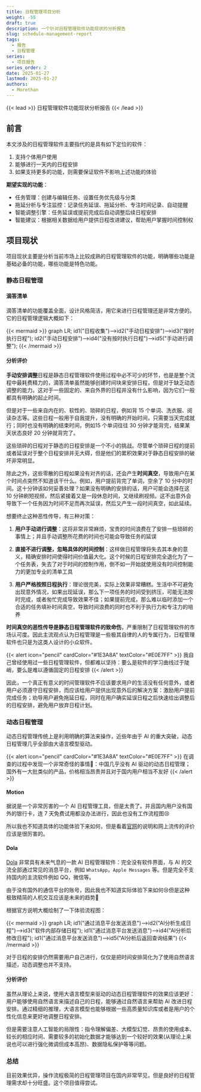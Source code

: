 ```yaml
---
title: 日程管理项目分析
weight: -55
draft: true
description: 一个针对日程管理软件功能现状的分析报告
slug: schedule-management-report
tags:
  - 报告
  - 日程管理
series:
  - 项目报告
series_order: 2
date: 2025-01-27
lastmod: 2025-01-27
authors:
  - Morethan
---
```


{{< lead >}}
日程管理软件功能现状分析报告
{{< /lead >}}

## 前言

本文涉及的日程管理软件主要指代的是具有如下定位的软件：

1. 支持个体用户使用
2. 能够进行一天内的日程安排
3. 如果支持更多的功能，则需要保证软件不影响上述功能的体验

**期望实现的功能**：

- 任务管理：创建与编辑任务、设置任务优先级与分类
- 拖延分析与专注监控：记录任务延误、拖延分析、专注时间记录、自动提醒
- 智能调整引擎：任务延误或提前完成后自动调整后续日程安排
- 智能建议：根据相关数据给用户提供日程改进建议，帮助用户掌握时间控制权

## 项目现状

项目现状主要是分析当前市场上比较成熟的日程管理软件的功能，明确哪些功能是基础必备的功能，哪些功能是特色功能。

### 静态日程管理

#### 滴答清单

滴答清单的功能覆盖全面，设计风格简洁，用它来进行日程管理还是非常方便的。它的日程管理逻辑大概如下：

{{< mermaid >}}
graph LR;
id1("日程收集")-->id2("手动日程安排")-->id3("按时执行日程");
id2("手动日程安排")-->id4("没有按时执行日程")-->id5("手动进行调整");
{{< /mermaid >}}

#### 分析评价

**手动安排调整**日程是静态日程管理软件使用过程中必不可少的环节，也是是整个流程中最耗费精力的，滴答清单虽然能够创建时间块来安排日程，但是对于缺乏动态调整的能力。这对于一些固定的、来自外界的日程并没有什么影响，因为它们一般都具有明确的起止时间。

但是对于一些来自内在的、软性的、琐碎的日程，例如背 15 个单词、洗衣服、阅读杂志等。这些日程一般用于自我提升，没有明确的开始时间，只需要当天完成就行；同时也没有明确的结束时间，例如15 个单词往往 30 分钟才能背完，结果某天状态良好 20 分钟就背完了。

这些琐碎的日程对于静态的日程安排是一个不小的挑战。尽管单个琐碎日程的提前或者延误对于整个日程安排并无大碍，但是他们的累积效果对于静态日程安排的破坏非常明显。

除此之外，这些零散的日程如果没有对齐的话，还会产生**时间真空**，导致用户在某个时间点突然不知道该干什么。例如，用户提前背完了单词，空余了 10 分中的时间。这十分钟该如何妥善处理？如果没有明确的安排的话，用户可能会选择在这 10 分钟刷短视频，然后紧接着又是一段休息时间，又继续刷视频。这不出意外会导致下一个任务因为时间不足而再次延误，然后又产生一段时间真空，如此延续。

想要终止这种恶性传导，有三种对策：

1. **用户手动进行调整**：这将非常非常麻烦，宝贵的时间浪费在了安排一些琐碎的事情上；并且手动调整所花费的时间也可能会导致任务的延误

2. **直接不进行调整，忽略具体的时间控制**：这样做日程管理将失去其本身的意义，精确安排时间使得时间价值最大化。这个时候的日程安排完全退化为了一个任务表，失去了对于时间的控制作用，倒不如一开始就使用没有时间控制能力的更加专业的清单工具

3. **用户严格按照日程执行**：理论很完美，实际上效果非常糟糕。生活中不可避免出现意外情况，如果出现延误，那么下一项任务的时间受到挤压，可能无法按时完成，或者匆忙完成导致效果不佳；如果提前完成，那么难以临时添加一个合适的任务填补时间真空，导致时间浪费的同时也不利于执行力和专注力的培养

**时间真空的恶性传导是静态日程管理软件的致命伤**，严重限制了日程管理软件的市场认可度。因此主流观点认为日程管理是一些极其自律的人的专属行为，日程管理软件也只是为这类人设计的小众软件。


{{< alert icon="pencil" cardColor="#1E3A8A" textColor="#E0E7FF" >}}
我自己曾经使用过一些日程管理软件，但都难以坚持：要么是软件的学习曲线过于陡峭，要么是难以遵循固定的日程安排
{{< /alert >}}

因此，一个真正有意义的时间管理软件不应该要求用户的生活没有任何意外，或者用户必须遵守日程安排，而应该给用户提供出现意外后的解决方案：激励用户提前完成任务；劝导用户避免拖延日程，同时在用户确实延误日程之后快速给出调整后的日程安排，避免用户放弃日程计划。

### 动态日程管理

动态日程管理传统上是利用明确的算法来操作，近些年由于 AI 的重大突破，动态日程管理几乎全部由大语言模型驱动。


{{< alert icon="pencil" cardColor="#1E3A8A" textColor="#E0E7FF" >}}
在调查的过程中发现一个非常奇怪的事情🤔：中国几乎没有 AI 驱动的动态日程管理；国外有一大批类似的产品，价格相当昂贵并且对于国内用户相当不友好
{{< /alert >}}

#### Motion

据说是一个非常厉害的一个 AI 日程管理工具，但是太贵了。并且国内用户没有国外的银行卡，连 7 天免费试用都没办法进行，因此也没有工作流程图😢

所以我也不知道具体的功能体验下来如何，但是看着[官网](https://www.usemotion.com/)的说明和网上流传的评价应该是很厉害的。

#### Dola

[Dola](https://heydola.com/zh) 非常具有未来气息的一款 AI 日程管理软件：完全没有软件界面，与 AI 的交流全部通过常见的消息平台，例如 `WhatsApp`，`Apple Messages` 等。但是完全不支持国内的主流软件例如 QQ，微信等。

由于没有国外的通信平台的账号，因此我也不知道实际体验下来如何😢但是这种极致精简的人机交互应该是未来的趋势🤔

根据官方说明大概绘制了一下体验流程图：

{{< mermaid >}}
graph LR;
id1("通过消息平台发送消息")-->id2("AI分析生成日程")-->id3("软件内部存储日程");
id1("通过消息平台发送消息")-->id4("AI分析后修改日程");
id1("通过消息平台发送消息")-->id5("AI分析后返回查询结果")
{{< /mermaid >}}

对于日程的安排仍然需要用户自己进行，仅仅是把时间安排简化为了使用自然语言描述，动态调整也并不支持。

#### 分析评价

虽然从理论上来说，使用大语言模型来驱动的动态日程管理软件的效果应该更好：用户能够使用自然语言来描述自己的日程，能够通过自然语言来帮助 AI 改进日程安排。通过精细的推理，大语言模型也能够根据一些高质量知识库或者是用户的个性化信息来更好地调整日程安排。

但是需要注意人工智能的局限性：指令理解偏差、大模型幻觉、昂贵的使用成本、较长的相应时间、需要较多的初始化数据才能够达到一个较好的效果(从理论上来说也可以进行强化微调但成本高昂)、数据隐私保护等等问题。

### 总结

目前效果优异，操作流程极简的日程管理项目在国内非常罕见，但是良好的日程管理需求却十分旺盛。这个项目值得尝试。
